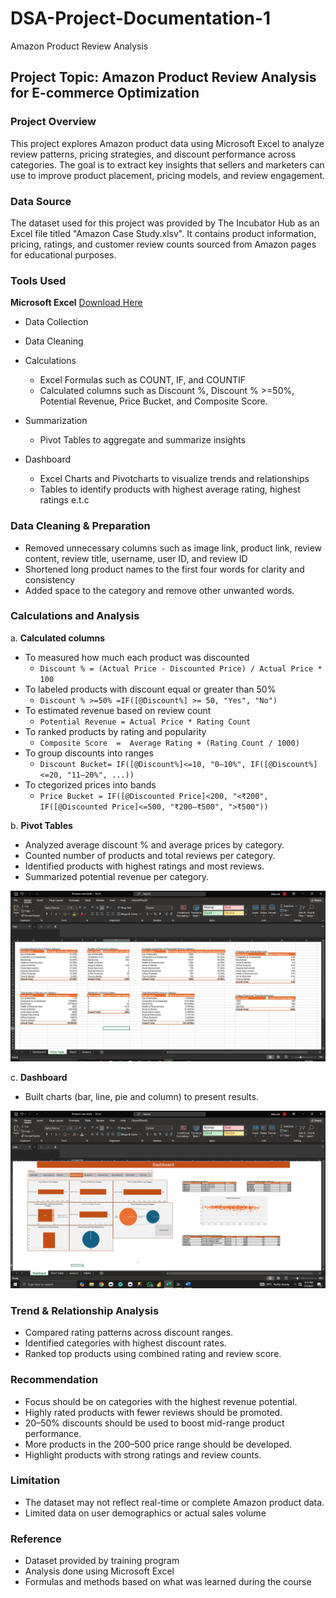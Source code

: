 # DSA-Project-Documentation-1
Amazon Product Review Analysis

## Project Topic: Amazon Product Review Analysis for E-commerce Optimization

### Project Overview
This project explores Amazon product data using Microsoft Excel to analyze review patterns, pricing strategies, and discount performance across categories. The goal is to extract key insights that sellers and marketers can use to improve product placement, pricing models, and review engagement.

### Data Source
The dataset used for this project was provided by The Incubator Hub as an Excel file titled "Amazon Case Study.xlsv". It contains product information, pricing, ratings, and customer review counts sourced from Amazon pages for educational purposes.

### Tools Used
**Microsoft Excel** [Download Here](https://github.com/Debbierise001/DSA-Project-Documentation-1/blob/main/Amazon%20Case%20Study.xlsx)
- Data Collection
- Data Cleaning
- Calculations
  - Excel Formulas such as COUNT, IF, and COUNTIF
  - Calculated columns such as Discount %, Discount % >=50%, Potential Revenue, Price Bucket, and Composite Score.
    
- Summarization
  - Pivot Tables to aggregate and summarize insights
- Dashboard
  - Excel Charts and Pivotcharts to visualize trends and relationships
  - Tables to identify products with highest average rating, highest ratings e.t.c

### Data Cleaning & Preparation
- Removed unnecessary columns such as image link, product link, review content, review title, username, user ID, and review ID
- Shortened long product names to the first four words for clarity and consistency
- Added space to the category and remove other unwanted words.

### Calculations and Analysis
a. **Calculated columns**
- To measured how much each product was discounted
  - ```Discount % = (Actual Price - Discounted Price) / Actual Price * 100```
- To labeled products with discount equal or greater than 50%
  - ```Discount % >=50% =IF([@Discount%] >= 50, "Yes", "No")```
- To estimated revenue based on review count
  - ```Potential Revenue = Actual Price * Rating Count```
- To ranked products by rating and popularity
  - ```Composite Score  =  Average Rating + (Rating Count / 1000)```
- To group discounts into ranges
  - ```Discount Bucket= IF([@Discount%]<=10, "0–10%", IF([@Discount%]<=20, "11–20%", ...))```
- To ctegorized prices into bands
  - ```Price Bucket = IF([@Discounted Price]<200, "<₹200", IF([@Discounted Price]<=500, "₹200–₹500", ">₹500"))```

b. **Pivot Tables**
- Analyzed average discount % and average prices by category.
- Counted number of products and total reviews per category.
- Identified products with highest ratings and most reviews.
- Summarized potential revenue per category.

![Alt text](https://github.com/Debbierise001/DSA-Project-Documentation-1/blob/main/Pivot%20Table_023922.PNG)

c. **Dashboard**
- Built charts (bar, line, pie and column) to present results.

![Alt text](https://github.com/Debbierise001/DSA-Project-Documentation-1/blob/main/Dashboard%20(Slicer)_023914.PNG)

### Trend & Relationship Analysis
- Compared rating patterns across discount ranges.
- Identified categories with highest discount rates.
- Ranked top products using combined rating and review score.

### Recommendation 
 - Focus should be on categories with the highest revenue potential.
 - Highly rated products with fewer reviews should be promoted.
 - 20–50% discounts should be used to boost mid-range product performance.
 - More products in the 200–500 price range should be developed.
 - Highlight products with strong ratings and review counts.
   
### Limitation 
- The dataset may not reflect real-time or complete Amazon product data.
- Limited data on user demographics or actual sales volume

### Reference 
- Dataset provided by training program
- Analysis done using Microsoft Excel
- Formulas and methods based on what was learned during the course
